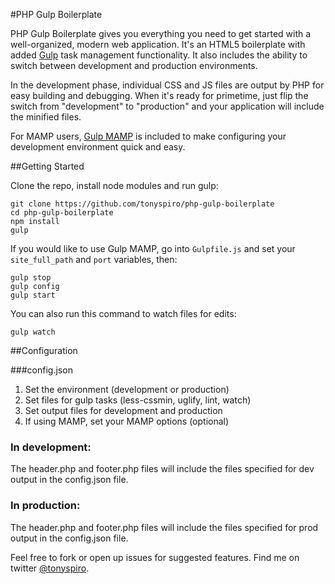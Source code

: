 #PHP Gulp Boilerplate

PHP Gulp Boilerplate gives you everything you need to get started with a well-organized, modern web application.  It's an HTML5 boilerplate with added [Gulp](http://gulpjs.com/) task management functionality. It also includes the ability to switch between development and production environments. 

In the development phase, individual CSS and JS files are output by PHP for easy building and debugging.  When it's ready for primetime, just flip the switch from "development" to "production" and your application will include the minified files.

For MAMP users, [Gulp MAMP](https://github.com/tonyspiro/gulp-mamp) is included to make configuring your development environment quick and easy.

##Getting Started

Clone the repo, install node modules and run gulp:
```
git clone https://github.com/tonyspiro/php-gulp-boilerplate
cd php-gulp-boilerplate
npm install
gulp
```
If you would like to use Gulp MAMP, go into `Gulpfile.js` and set your `site_full_path` and `port` variables, then:
```
gulp stop
gulp config
gulp start
```
You can also run this command to watch files for edits:
```
gulp watch
```

##Configuration

###config.json
1. Set the environment (development or production)
2. Set files for gulp tasks (less-cssmin, uglify, lint, watch)
3. Set output files for development and production
4. If using MAMP, set your MAMP options (optional)

### In development:
The header.php and footer.php files will include the files specified for dev output in the config.json file.

### In production:
The header.php and footer.php files will include the files specified for prod output in the config.json file.

Feel free to fork or open up issues for suggested features.
Find me on twitter [@tonyspiro](http://twitter.com/tonyspiro).